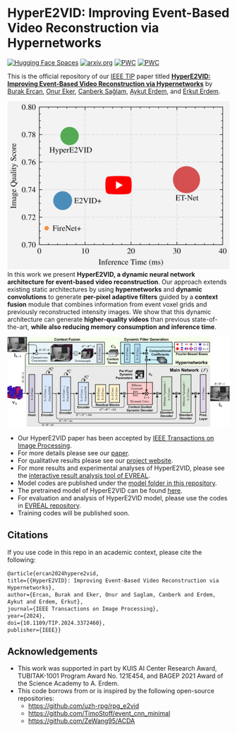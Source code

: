 # HyperE2VID: Improving Event-Based Video Reconstruction via Hypernetworks

[![Hugging Face Spaces](https://img.shields.io/badge/%F0%9F%A4%97%20Hugging%20Face-Spaces-blue)](https://ercanburak-evreal.hf.space/)
[![arxiv.org](http://img.shields.io/badge/cs.CV-arXiv%3A2305.06382-B31B1B.svg)](https://arxiv.org/abs/2305.06382/)
[![PWC](https://img.shields.io/endpoint.svg?url=https://paperswithcode.com/badge/hypere2vid-improving-event-based-video/video-reconstruction-on-event-camera-dataset)](https://paperswithcode.com/sota/video-reconstruction-on-event-camera-dataset?p=hypere2vid-improving-event-based-video)
[![PWC](https://img.shields.io/endpoint.svg?url=https://paperswithcode.com/badge/hypere2vid-improving-event-based-video/video-reconstruction-on-mvsec)](https://paperswithcode.com/sota/video-reconstruction-on-mvsec?p=hypere2vid-improving-event-based-video)

This is the official repository of our [IEEE TIP](https://ieeexplore.ieee.org/xpl/RecentIssue.jsp?punumber=83) paper titled **[HyperE2VID: Improving Event-Based Video Reconstruction via Hypernetworks](https://arxiv.org/abs/2305.06382)** by [Burak Ercan](https://ercanburak.github.io/), [Onur Eker](https://github.com/ekeronur/), [Canberk Sağlam](https://github.com/CanberkSaglam/), [Aykut Erdem](https://aykuterdem.github.io/), and [Erkut Erdem](https://web.cs.hacettepe.edu.tr/~erkut/).

<div align="center">
  <a href="https://www.youtube.com/watch?v=BWEV56-E0mE"><img src="media/video_thumbnail.png" alt="HyperE2VID: Improving Event-Based Video Reconstruction via Hypernetworks" width="600"></a>
</div

In this work we present **HyperE2VID, a dynamic neural network architecture for event-based video reconstruction**. Our approach extends existing static architectures by using **hypernetworks** and **dynamic convolutions** to generate **per-pixel adaptive filters** guided by a **context fusion** module that combines information from event voxel grids and previously reconstructed intensity images. We show that this dynamic architecture can generate **higher-quality videos** than previous state-of-the-art, **while also reducing memory consumption and inference time**.

![Overview of our proposed HyperE2VID architecture](media/detailed.png "Overview of our proposed HyperE2VID architecture")

- Our HyperE2VID paper has been accepted by [IEEE Transactions on Image Processing](https://ieeexplore.ieee.org/document/10462903).
- For more details please see our [paper](https://arxiv.org/abs/2305.06382). 
- For qualitative results please see our [project website](https://ercanburak.github.io/HyperE2VID.html).
- For more results and experimental analyses of HyperE2VID, please see the [interactive result analysis tool of EVREAL](https://ercanburak-evreal.hf.space/).
- Model codes are published under the [model folder in this repository](model).
- The pretrained model of HyperE2VID can be found [here](https://drive.google.com/drive/folders/1UuGnKwSz5C9di-cVH1QzSFjgTRNqpYep).
- For evaluation and analysis of HyperE2VID model, please use the codes in [EVREAL repository](https://github.com/ercanburak/EVREAL).
- Training codes will be published soon.

## Citations

If you use code in this repo in an academic context, please cite the following:

```
@article{ercan2024hypere2vid,
title={{HyperE2VID}: Improving Event-Based Video Reconstruction via Hypernetworks},
author={Ercan, Burak and Eker, Onur and Saglam, Canberk and Erdem, Aykut and Erdem, Erkut},
journal={IEEE Transactions on Image Processing},
year={2024},
doi={10.1109/TIP.2024.3372460},
publisher={IEEE}}
```

## Acknowledgements

- This work was supported in part by KUIS AI Center Research Award, TUBITAK-1001 Program Award No. 121E454, and BAGEP 2021 Award of the Science Academy to A. Erdem.
- This code borrows from or is inspired by the following open-source repositories:
  - https://github.com/uzh-rpg/rpg_e2vid
  - https://github.com/TimoStoff/event_cnn_minimal
  - https://github.com/ZeWang95/ACDA
